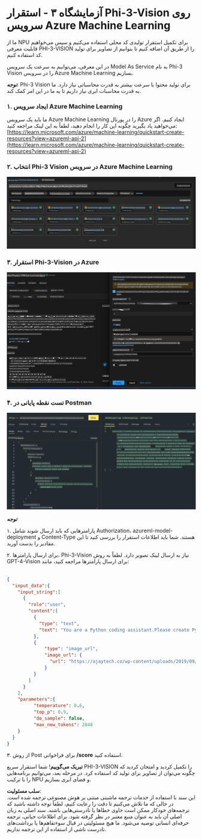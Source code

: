 # **آزمایشگاه ۳ - استقرار Phi-3-Vision روی سرویس Azure Machine Learning**

ما از NPU برای تکمیل استقرار تولیدی کد محلی استفاده می‌کنیم و سپس می‌خواهیم قابلیت معرفی PHI-3-VISION را از طریق آن اضافه کنیم تا بتوانیم از تصاویر برای تولید کد استفاده کنیم.

در این معرفی، می‌توانیم به سرعت یک سرویس Model As Service به نام Phi-3 Vision را در سرویس Azure Machine Learning بسازیم.

***توجه***: Phi-3 Vision برای تولید محتوا با سرعت بیشتر به قدرت محاسباتی نیاز دارد. ما به قدرت محاسبات ابری نیاز داریم تا به ما در این امر کمک کند.

### **۱. ایجاد سرویس Azure Machine Learning**

ما باید یک سرویس Azure Machine Learning را در پورتال Azure ایجاد کنیم. اگر می‌خواهید یاد بگیرید چگونه این کار را انجام دهید، لطفاً به این لینک مراجعه کنید: [https://learn.microsoft.com/azure/machine-learning/quickstart-create-resources?view=azureml-api-2](https://learn.microsoft.com/azure/machine-learning/quickstart-create-resources?view=azureml-api-2)

### **۲. انتخاب Phi-3 Vision در سرویس Azure Machine Learning**

![کاتالوگ](../../../../../../../../../translated_images/vison_catalog.e04e9e5f2b6ff115fff30e793e54e617da07251c7b192e1a68e6b050917f45aa.fa.png)

### **۳. استقرار Phi-3-Vision در Azure**

![استقرار](../../../../../../../../../translated_images/vision_deploy.c0582d08b5d49675c643f3bedc04ae106957304f3cd4702406fa08bea80ba213.fa.png)

### **۴. تست نقطه پایانی در Postman**

![تست](../../../../../../../../../translated_images/vision_test.fb4ff33607077153c7b5dcf37648dc5a9cb550824aeba89963e6b270314fc554.fa.png)

***توجه***

۱. پارامترهایی که باید ارسال شوند شامل Authorization، azureml-model-deployment و Content-Type هستند. شما باید اطلاعات استقرار را بررسی کنید تا این مقادیر را بدست آورید.

۲. برای ارسال پارامترها، Phi-3-Vision نیاز به ارسال لینک تصویر دارد. لطفاً به روش GPT-4-Vision برای ارسال پارامترها مراجعه کنید، مانند:

```json

{
  "input_data":{
    "input_string":[
      {
        "role":"user",
        "content":[ 
          {
            "type": "text",
            "text": "You are a Python coding assistant.Please create Python code for image "
          },
          {
              "type": "image_url",
              "image_url": {
                "url": "https://ajaytech.co/wp-content/uploads/2019/09/index.png"
              }
          }
        ]
      }
    ],
    "parameters":{
          "temperature": 0.6,
          "top_p": 0.9,
          "do_sample": false,
          "max_new_tokens": 2048
    }
  }
}

```

۳. از روش Post برای فراخوانی **/score** استفاده کنید.

**تبریک می‌گوییم**! شما استقرار سریع PHI-3-VISION را تکمیل کردید و امتحان کردید که چگونه می‌توان از تصاویر برای تولید کد استفاده کرد. در مرحله بعد، می‌توانیم برنامه‌هایی را با ترکیب NPU و فضای ابری بسازیم.

**سلب مسئولیت**:  
این سند با استفاده از خدمات ترجمه ماشینی مبتنی بر هوش مصنوعی ترجمه شده است. در حالی که ما تلاش می‌کنیم تا دقت را رعایت کنیم، لطفاً توجه داشته باشید که ترجمه‌های خودکار ممکن است حاوی خطاها یا نادرستی‌هایی باشند. سند اصلی به زبان اصلی آن باید به عنوان منبع معتبر در نظر گرفته شود. برای اطلاعات حیاتی، ترجمه حرفه‌ای انسانی توصیه می‌شود. ما هیچ مسئولیتی در قبال سوءتفاهم‌ها یا برداشت‌های نادرست ناشی از استفاده از این ترجمه نداریم.
